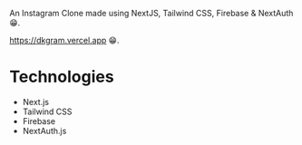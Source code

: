 An Instagram Clone made using NextJS, Tailwind CSS, Firebase & NextAuth 😁.

https://dkgram.vercel.app 😁.

# Technologies
- Next.js
- Tailwind CSS
- Firebase
- NextAuth.js
